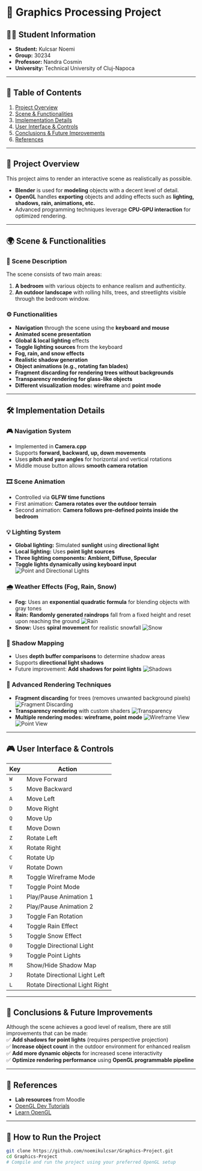 # 🎨 Graphics Processing Project  

## 👩‍💻 Student Information  
- **Student:** Kulcsar Noemi  
- **Group:** 30234  
- **Professor:** Nandra Cosmin  
- **University:** Technical University of Cluj-Napoca  

---

## 📌 Table of Contents  
1. [Project Overview](#project-overview)  
2. [Scene & Functionalities](#scene--functionalities)  
3. [Implementation Details](#implementation-details)  
4. [User Interface & Controls](#user-interface--controls)  
5. [Conclusions & Future Improvements](#conclusions--future-improvements)  
6. [References](#references)  

---

## 🎯 Project Overview  
This project aims to render an interactive scene as realistically as possible.  
- **Blender** is used for **modeling** objects with a decent level of detail.  
- **OpenGL** handles **exporting** objects and adding effects such as **lighting, shadows, rain, animations, etc.**  
- Advanced programming techniques leverage **CPU-GPU interaction** for optimized rendering.  

---

## 🌍 Scene & Functionalities  

### **🏡 Scene Description**  
The scene consists of two main areas:  
1. **A bedroom** with various objects to enhance realism and authenticity.  
2. **An outdoor landscape** with rolling hills, trees, and streetlights visible through the bedroom window.  

### **⚙️ Functionalities**  
- **Navigation** through the scene using the **keyboard and mouse**  
- **Animated scene presentation**  
- **Global & local lighting** effects  
- **Toggle lighting sources** from the keyboard  
- **Fog, rain, and snow effects**  
- **Realistic shadow generation**  
- **Object animations (e.g., rotating fan blades)**  
- **Fragment discarding for rendering trees without backgrounds**  
- **Transparency rendering for glass-like objects**  
- **Different visualization modes:** **wireframe** and **point mode**  

---

## 🛠 Implementation Details  

### **🎮 Navigation System**  
- Implemented in **Camera.cpp**  
- Supports **forward, backward, up, down movements**  
- Uses **pitch and yaw angles** for horizontal and vertical rotations  
- Middle mouse button allows **smooth camera rotation**  

### **🎞️ Scene Animation**  
- Controlled via **GLFW time functions**  
- First animation: **Camera rotates over the outdoor terrain**  
- Second animation: **Camera follows pre-defined points inside the bedroom**  

### **💡 Lighting System**  
- **Global lighting:** Simulated **sunlight** using **directional light**  
- **Local lighting:** Uses **point light sources**  
- **Three lighting components:** **Ambient, Diffuse, Specular**  
- **Toggle lights dynamically using keyboard input**
  ![Point and Directional Lights](images/lighting1.png)
  

### **🌧️ Weather Effects (Fog, Rain, Snow)**  
- **Fog:** Uses an **exponential quadratic formula** for blending objects with gray tones  
- **Rain:** **Randomly generated raindrops** fall from a fixed height and reset upon reaching the ground
    ![Rain](images/rain.png)
- **Snow:** Uses **spiral movement** for realistic snowfall
  ![Snow](images/snow.png)

### **🔳 Shadow Mapping**  
- Uses **depth buffer comparisons** to determine shadow areas  
- Supports **directional light shadows**  
- Future improvement: **Add shadows for point lights**
  ![Shadows](images/room.png)

### **🚀 Advanced Rendering Techniques**  
- **Fragment discarding** for trees (removes unwanted background pixels)
  ![Fragment Discarding](images/fragment.png)
- **Transparency rendering** with custom shaders
  ![Transparency](images/transparency.png)
- **Multiple rendering modes:** **wireframe, point mode**
  ![Wireframe View](images/wireframe.png)
  ![Point View](images/point.png)

---

## 🎮 User Interface & Controls  

| **Key** | **Action** |
|---------|-----------|
| `W` | Move Forward |
| `S` | Move Backward |
| `A` | Move Left |
| `D` | Move Right |
| `Q` | Move Up |
| `E` | Move Down |
| `Z` | Rotate Left |
| `X` | Rotate Right |
| `C` | Rotate Up |
| `V` | Rotate Down |
| `R` | Toggle Wireframe Mode |
| `T` | Toggle Point Mode |
| `1` | Play/Pause Animation 1 |
| `2` | Play/Pause Animation 2 |
| `3` | Toggle Fan Rotation |
| `4` | Toggle Rain Effect |
| `5` | Toggle Snow Effect |
| `0` | Toggle Directional Light |
| `9` | Toggle Point Lights |
| `M` | Show/Hide Shadow Map |
| `J` | Rotate Directional Light Left |
| `L` | Rotate Directional Light Right |

---

## 📌 Conclusions & Future Improvements  
Although the scene achieves a good level of realism, there are still improvements that can be made:  
✅ **Add shadows for point lights** (requires perspective projection)  
✅ **Increase object count** in the outdoor environment for enhanced realism  
✅ **Add more dynamic objects** for increased scene interactivity  
✅ **Optimize rendering performance** using **OpenGL programmable pipeline**  

---

## 📖 References  
- **Lab resources** from Moodle  
- [OpenGL Dev Tutorials](https://www.ogldev.org/www/tutorial20/tutorial20.html)  
- [Learn OpenGL](https://learnopengl.com/Lighting/Multiple-lights)  

---

## 🚀 How to Run the Project  
```bash
git clone https://github.com/noemikulcsar/Graphics-Project.git
cd Graphics-Project
# Compile and run the project using your preferred OpenGL setup
